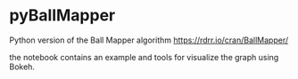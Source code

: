 # pyBallMapper

Python version of the Ball Mapper algorithm
https://rdrr.io/cran/BallMapper/

the notebook contains an example and tools for visualize the graph using Bokeh. 
